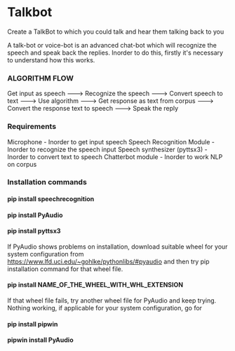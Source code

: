 # Talkbot
Create a TalkBot to which you could talk and hear them talking back to you

A talk-bot or voice-bot is an advanced chat-bot which will recognize the speech and speak back the replies. Inorder to do this, firstly it's necessary to understand how this works.
### ALGORITHM FLOW
Get input as speech ---> Recognize the speech ---> Convert speech to text ---> Use algorithm ---> Get response as text from corpus ---> Convert the response text to speech ---> Speak the reply

### Requirements
Microphone                   - Inorder to get input speech
Speech Recognition Module    - Inorder to recognize the speech input
Speech synthesizer (pyttsx3) - Inorder to convert text to speech
Chatterbot module            - Inorder to work NLP on corpus

### Installation commands
   #### pip install speechrecognition
   #### pip install PyAudio
   #### pip install pyttsx3

If PyAudio shows problems on installation, download suitable wheel for your system configuration from https://www.lfd.uci.edu/~gohlke/pythonlibs/#pyaudio and then try pip installation command for that wheel file.
#### pip install NAME_OF_THE_WHEEL_WITH_WHL_EXTENSION

If that wheel file fails, try another wheel file for PyAudio and keep trying. Nothing working, if applicable for your system configuration, go for
#### pip install pipwin
#### pipwin install PyAudio
